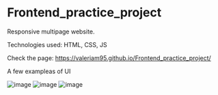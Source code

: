 # Frontend_practice_project

Responsive multipage website. 

Technologies used: HTML, CSS, JS

Check the page: https://valeriam95.github.io/Frontend_practice_project/

A few exampleas of UI

![image](https://user-images.githubusercontent.com/108786717/215320505-11735df2-da97-4eee-862c-8df79448cb30.png)
![image](https://user-images.githubusercontent.com/108786717/215320548-4a8c8fcb-b801-4be5-8090-9e93421cec93.png)
![image](https://user-images.githubusercontent.com/108786717/215320570-e7f92359-cdd3-4be2-b40a-1f16cfdcc479.png)

